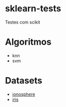 # sklearn-tests

Testes com scikit

# Algoritmos

* knn
* svm

# Datasets

* [ionosphere](https://archive.ics.uci.edu/ml/datasets/ionosphere)
* [iris](https://archive.ics.uci.edu/ml/datasets/iris)
 
